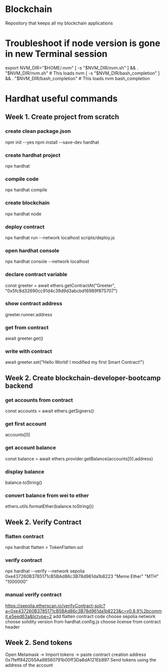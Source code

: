 # Blockchain
Repository that keeps all my blockchain applications

# Troubleshoot if node version is gone in new Terminal session
export NVM_DIR="$HOME/.nvm"
[ -s "$NVM_DIR/nvm.sh" ] && \. "$NVM_DIR/nvm.sh"  # This loads nvm
[ -s "$NVM_DIR/bash_completion" ] && \. "$NVM_DIR/bash_completion"  # This loads nvm bash_completion

# Hardhat useful commands
## Week 1. Create project from scratch 
### create clean package.json 
npm init --yes
npm install --save-dev hardhat
### create hardhat project
npx hardhat
### compile code
npx hardhat compile
### create blockchain
npx hardhat node
### deploy contract
npx hardhat run --network localhost scripts/deploy.js
### open hardhat console
npx hardhat console --network localhost
### declare contract variable
const greeter = await ethers.getContractAt("Greeter", "0x5fc8d32690cc91d4c39d9d3abcbd16989f875707")
### show contract address
greeter.runner.address
### get from contract
await greeter.get()
### write with contract
await greeter.set("Hello World! I modified my first Smart Contract!")

## Week 2. Create blockchain-developer-bootcamp backend
### get accounts from contract
const accounts = await ethers.getSigners()
### get first account
accounts[0]
### get account balance
const balance = await ethers.provider.getBalance(accounts[0].address)
### display balance
balance.toString()
### convert balance from wei to ether
ethers.utils.formatEther(balance.toString())

## Week 2. Verify Contract
### flatten contract
npx hardhat flatten > TokenFlatten.sol
### verify contract 
npx hardhat --verify --network sepolia 0xe437260B3785171cB5BAd86c3B78d961da1b8223 "Meme Ether" "MTH" "1000000" 
### manual verify contract
https://sepolia.etherscan.io/verifyContract-solc?a=0xe437260B3785171cB5BAd86c3B78d961da1b8223&c=v0.8.9%2bcommit.e5eed63a&lictype=2
add flatten contract code
choose sepolia network
choose solidity version from hardhat.config.js
choose license from contract header

## Week 2. Send tokens
Open Metamask -> Import tokens -> paste contract creation address 0x7feff842D55Aa98560791b00ff3Da8dA121Eb897
Send tokens using the address of the account